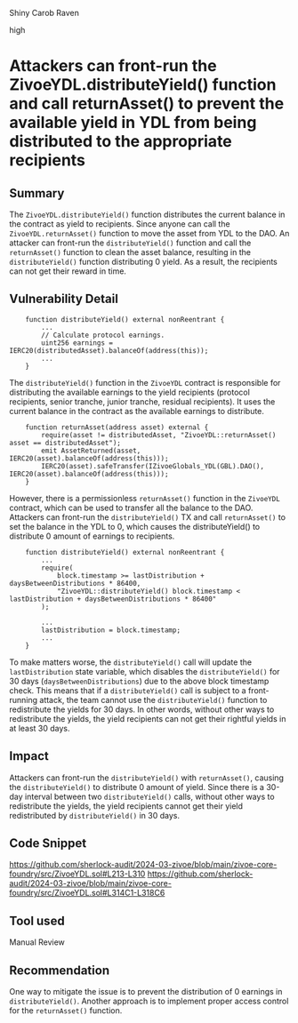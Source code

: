 Shiny Carob Raven

high

# Attackers can front-run the ﻿ZivoeYDL.distributeYield() function and call ﻿returnAsset() to prevent the available yield in YDL from being distributed to the appropriate recipients

## Summary

The `ZivoeYDL.distributeYield()` function distributes the current balance in the contract as yield to recipients.
Since anyone can call the `ZivoeYDL.returnAsset()` function to move the asset from YDL to the DAO. An attacker can front-run the `distributeYield()` function and call the `returnAsset()` function to clean the asset balance, resulting in the `distributeYield()` function distributing 0 yield. As a result, the recipients can not get their reward in time.

## Vulnerability Detail

```solidity
    function distributeYield() external nonReentrant {
        ...
        // Calculate protocol earnings.
        uint256 earnings = IERC20(distributedAsset).balanceOf(address(this));
        ...
    }
```

The `distributeYield()` function in the `ZivoeYDL` contract is responsible for distributing the available earnings to the yield recipients (protocol recipients, senior tranche, junior tranche, residual recipients). It uses the current balance in the contract as the available earnings to distribute.

```solidity
    function returnAsset(address asset) external {
        require(asset != distributedAsset, "ZivoeYDL::returnAsset() asset == distributedAsset");
        emit AssetReturned(asset, IERC20(asset).balanceOf(address(this)));
        IERC20(asset).safeTransfer(IZivoeGlobals_YDL(GBL).DAO(), IERC20(asset).balanceOf(address(this)));
    }
```

However, there is a permissionless `returnAsset()` function in the `ZivoeYDL` contract, which can be used to transfer all the balance to the DAO.
Attackers can front-run the `distributeYield()` TX and call `returnAsset()` to set the balance in the YDL to 0, which causes the distributeYield() to distribute 0 amount of earnings to recipients.

```solidity
    function distributeYield() external nonReentrant {
        ...
        require(
            block.timestamp >= lastDistribution + daysBetweenDistributions * 86400, 
            "ZivoeYDL::distributeYield() block.timestamp < lastDistribution + daysBetweenDistributions * 86400"
        );

        ...
        lastDistribution = block.timestamp;
        ...
    }
```
To make matters worse, the `distributeYield()` call will update the `lastDistribution` state variable, which disables the `distributeYield()` for 30 days (`daysBetweenDistributions`) due to the above block timestamp check.
This means that if a `﻿distributeYield()` call is subject to a front-running attack, the team cannot use the `distributeYield()` function to redistribute the yields for 30 days. In other words, without other ways to redistribute the yields, the yield recipients can not get their rightful yields in at least 30 days. 

## Impact

Attackers can front-run the `distributeYield()` with `returnAsset()`, causing the `distributeYield()` to distribute 0 amount of yield. 
Since there is a 30-day interval between two `distributeYield()` calls, without other ways to redistribute the yields, the yield recipients cannot get their yield redistributed by `distributeYield()` in 30 days.

## Code Snippet
https://github.com/sherlock-audit/2024-03-zivoe/blob/main/zivoe-core-foundry/src/ZivoeYDL.sol#L213-L310
https://github.com/sherlock-audit/2024-03-zivoe/blob/main/zivoe-core-foundry/src/ZivoeYDL.sol#L314C1-L318C6

## Tool used

Manual Review

## Recommendation
One way to mitigate the issue is to prevent the distribution of 0 earnings in ﻿`distributeYield()`. Another approach is to implement proper access control for the ﻿`returnAsset()` function.
